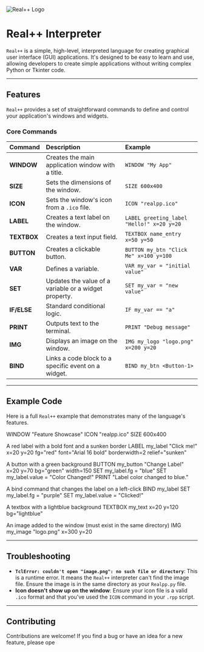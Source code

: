 ![Real++ Logo](assets/realpp_rpp.png)
# Real++ Interpreter

`Real++` is a simple, high-level, interpreted language for creating graphical user interface (GUI) applications. It's designed to be easy to learn and use, allowing developers to create simple applications without writing complex Python or Tkinter code.

---

## Features

`Real++` provides a set of straightforward commands to define and control your application's windows and widgets.

### Core Commands
| Command | Description | Example |
| :--- | :--- | :--- |
| **WINDOW** | Creates the main application window with a title. | `WINDOW "My App"` |
| **SIZE** | Sets the dimensions of the window. | `SIZE 600x400` |
| **ICON** | Sets the window's icon from a `.ico` file. | `ICON "realpp.ico"` |
| **LABEL** | Creates a text label on the window. | `LABEL greeting_label "Hello!" x=20 y=20` |
| **TEXTBOX** | Creates a text input field. | `TEXTBOX name_entry x=50 y=50` |
| **BUTTON** | Creates a clickable button. | `BUTTON my_btn "Click Me" x=100 y=100` |
| **VAR** | Defines a variable. | `VAR my_var = "initial value"` |
| **SET** | Updates the value of a variable or a widget property. | `SET my_var = "new value"` |
| **IF/ELSE** | Standard conditional logic. | `IF my_var == "a"` |
| **PRINT** | Outputs text to the terminal. | `PRINT "Debug message"` |
| **IMG** | Displays an image on the window. | `IMG my_logo "logo.png" x=200 y=20` |
| **BIND** | Links a code block to a specific event on a widget. | `BIND my_btn <Button-1>` |

---

## Example Code

Here is a full `Real++` example that demonstrates many of the language's features.

WINDOW "Feature Showcase"
ICON "realpp.ico"
SIZE 600x400

A red label with a bold font and a sunken border
LABEL my_label "Click me!" x=20 y=20 fg="red" font="Arial 16 bold" borderwidth=2 relief="sunken"

A button with a green background
BUTTON my_button "Change Label" x=20 y=70 bg="green" width=150
SET my_label.fg = "blue"
SET my_label.value = "Color Changed!"
PRINT "Label color changed to blue."

A bind command that changes the label on a left-click
BIND my_label <Button-1>
SET my_label.fg = "purple"
SET my_label.value = "Clicked!"

A textbox with a lightblue background
TEXTBOX my_text x=20 y=120 bg="lightblue"

An image added to the window (must exist in the same directory)
IMG my_image "logo.png" x=300 y=20


---

## Troubleshooting

- **`TclError: couldn't open "image.png": no such file or directory`**: This is a runtime error. It means the `Real++` interpreter can't find the image file. Ensure the image is in the same directory as your `Realpp.py` file.
- **Icon doesn't show up on the window**: Ensure your icon file is a valid `.ico` format and that you've used the `ICON` command in your `.rpp` script.

---

## Contributing

Contributions are welcome! If you find a bug or have an idea for a new feature, please ope
